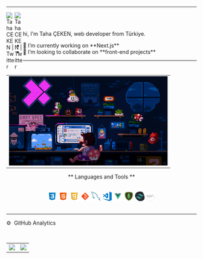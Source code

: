 <div align="center">
  </div>
  <hr>
<a href="https://twitter.com/tahckn">
  <img align="left" alt="Taha CEKEN | Twitter" width="22px" src="https://raw.githubusercontent.com/peterthehan/peterthehan/master/assets/twitter.svg" />
</a>
<a href="mailto:taha-ceken@hotmail.com">
  <img align="left" alt="Taha CEKEN | Twitter" width="22px" src="https://upload.wikimedia.org/wikipedia/commons/thumb/e/ec/Circle-icons-mail.svg/1200px-Circle-icons-mail.svg.png" />
  <br>
  <br>
</a>
<table align="right"><tr><td>
<img alt="GIF" src="https://github.com/Tahckn/Tahckn/blob/main/img/ezgif.com-gif-maker.gif?raw=true" width="420" height="236" />
</td></tr></table>
<p>
hi, I'm Taha ÇEKEN, web developer from Türkiye.
</p>

<ul>
  <li> 🌱 I’m currently working on **Next.js**</li>

  <li> 👯 I’m looking to collaborate on **front-end projects**</li>
</ul>
  
<hr>

<p align="center"> ** Languages and Tools ** <br> <br> </p>
<div align="center">
<code><img height="25" src="https://raw.githubusercontent.com/Tahckn/Tahckn/e6ecd29134bfdad0587d14b87be2a8d823742915/img/icons8-css3.svg"></code>
<code><img height="25" src="https://raw.githubusercontent.com/Tahckn/Tahckn/e6ecd29134bfdad0587d14b87be2a8d823742915/img/icons8-html-5.svg"></code>
<code><img height="25" src="https://raw.githubusercontent.com/Tahckn/Tahckn/e6ecd29134bfdad0587d14b87be2a8d823742915/img/icons8-javascript-logo.svg"></code>
<code><img height="25" src="https://raw.githubusercontent.com/Tahckn/Tahckn/e6ecd29134bfdad0587d14b87be2a8d823742915/img/icons8-git.svg"></code>
<code><img height="25" src="https://github.com/Tahckn/Tahckn/blob/main/img/127428630-7563c6a0-4ce4-4b21-9473-b7c2b149f3c4.png?raw=true"></code>
<code><img height="25" src="https://github.com/Tahckn/Tahckn/blob/main/img/visual-studio-code.png?raw=true"></code>
<code><img height="25" src="https://github.com/Tahckn/Tahckn/blob/main/img/Vue-JS-01.png?raw=true"></code>
<code><img height="25" src="https://github.com/Tahckn/Tahckn/blob/main/img/pngwing.com.png?raw=true"></code>
<code><img height="25" src="https://raw.githubusercontent.com/Tahckn/Tahckn/main/img/Tailwind-img.png"></code>
<code><img height="25" src="https://raw.githubusercontent.com/Tahckn/Tahckn/main/img/nextjs-boilerplate-logo.png"></code>
  </div>
<br>
<hr>
<p>⚙️ &nbsp;GitHub Analytics</p>
<br>

<Table cellpadding="0">
  <tr style="padding: 0">
    <td>
  <a href="https://github.com/Tahckn">
  <img align=top height="180em" src="https://github-readme-stats-eight-theta.vercel.app/api?username=Tahckn&show_icons=true&theme=algolia&include_all_commits=true&count_private=true&title_color=ed31f2"/></td>
  <td>
    <a href="https://github.com/Tahckn">
  <img align=top height="180em" src="https://github-readme-stats.vercel.app/api/top-langs/?username=Tahckn&layout=compact&theme=algolia&title_color=ed31f2"/></td>
  </tr>
</Table>

 

